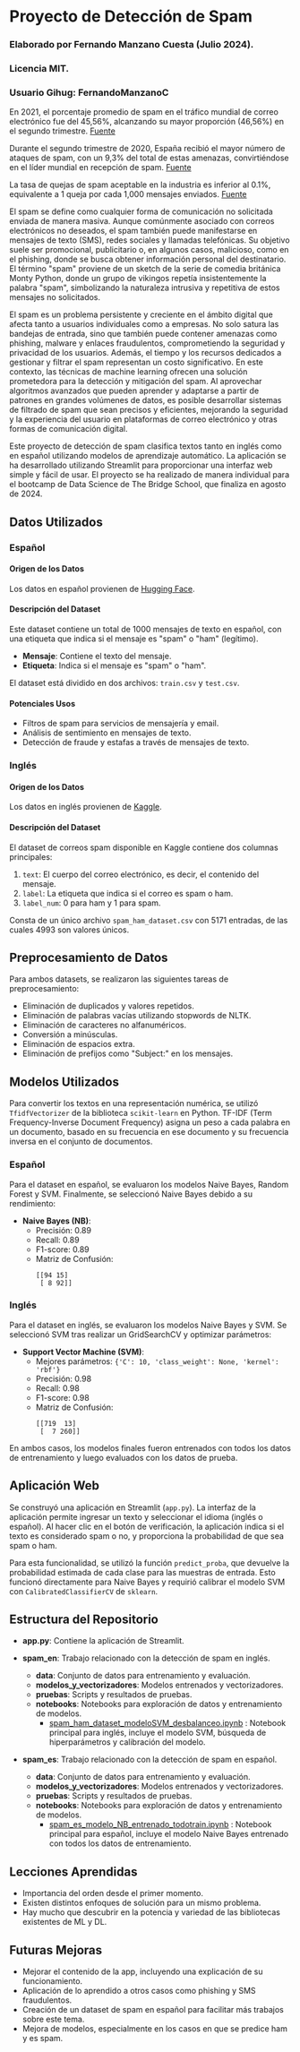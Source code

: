 # Proyecto de Detección de Spam

### Elaborado por Fernando Manzano Cuesta (Julio 2024).
### Licencia MIT.
### Usuario Gihug: FernandoManzanoC

En 2021, el porcentaje promedio de spam en el tráfico mundial de correo electrónico fue del 45,56%, alcanzando su mayor proporción (46,56%) en el segundo trimestre. [Fuente](https://www.kaspersky.es/resource-center/threats/spam-statistics-report-q2-2013)

Durante el segundo trimestre de 2020, España recibió el mayor número de ataques de spam, con un 9,3% del total de estas amenazas, convirtiéndose en el líder mundial en recepción de spam. [Fuente](https://www.europapress.es/economia/noticia-espana-lider-mundial-recepcion-spam-segundo-trimestre-928-total-20210817160946.html)

La tasa de quejas de spam aceptable en la industria es inferior al 0.1%, equivalente a 1 queja por cada 1,000 mensajes enviados. [Fuente](https://help.activecampaign.com/hc/es/articles/360000150570-C%C3%B3mo-reducir-una-alta-tasa-de-quejas-de-spam#:~:text=La%20tasa%20de%20quejas%20de,por%20cada%201%2C000%20mensajes%20enviados.)

El spam se define como cualquier forma de comunicación no solicitada enviada de manera masiva. Aunque comúnmente asociado con correos electrónicos no deseados, el spam también puede manifestarse en mensajes de texto (SMS), redes sociales y llamadas telefónicas. Su objetivo suele ser promocional, publicitario o, en algunos casos, malicioso, como en el phishing, donde se busca obtener información personal del destinatario. El término "spam" proviene de un sketch de la serie de comedia británica Monty Python, donde un grupo de vikingos repetía insistentemente la palabra "spam", simbolizando la naturaleza intrusiva y repetitiva de estos mensajes no solicitados.

El spam es un problema persistente y creciente en el ámbito digital que afecta tanto a usuarios individuales como a empresas. No solo satura las bandejas de entrada, sino que también puede contener amenazas como phishing, malware y enlaces fraudulentos, comprometiendo la seguridad y privacidad de los usuarios. Además, el tiempo y los recursos dedicados a gestionar y filtrar el spam representan un costo significativo. En este contexto, las técnicas de machine learning ofrecen una solución prometedora para la detección y mitigación del spam. Al aprovechar algoritmos avanzados que pueden aprender y adaptarse a partir de patrones en grandes volúmenes de datos, es posible desarrollar sistemas de filtrado de spam que sean precisos y eficientes, mejorando la seguridad y la experiencia del usuario en plataformas de correo electrónico y otras formas de comunicación digital.

Este proyecto de detección de spam clasifica textos tanto en inglés como en español utilizando modelos de aprendizaje automático. La aplicación se ha desarrollado utilizando Streamlit para proporcionar una interfaz web simple y fácil de usar. El proyecto se ha realizado de manera individual para el bootcamp de Data Science de The Bridge School, que finaliza en agosto de 2024.

## Datos Utilizados

### Español

#### Origen de los Datos
Los datos en español provienen de [Hugging Face](https://huggingface.co/datasets/softecapps/spam_ham_spanish/tree/main).

#### Descripción del Dataset
Este dataset contiene un total de 1000 mensajes de texto en español, con una etiqueta que indica si el mensaje es "spam" o "ham" (legítimo).

- **Mensaje**: Contiene el texto del mensaje.
- **Etiqueta**: Indica si el mensaje es "spam" o "ham".

El dataset está dividido en dos archivos: `train.csv` y `test.csv`.

#### Potenciales Usos
- Filtros de spam para servicios de mensajería y email.
- Análisis de sentimiento en mensajes de texto.
- Detección de fraude y estafas a través de mensajes de texto.

### Inglés

#### Origen de los Datos
Los datos en inglés provienen de [Kaggle](https://www.kaggle.com/datasets/venky73/spam-mails-dataset?resource=download).

#### Descripción del Dataset
El dataset de correos spam disponible en Kaggle contiene dos columnas principales:

1. `text`: El cuerpo del correo electrónico, es decir, el contenido del mensaje.
2. `label`: La etiqueta que indica si el correo es spam o ham.
3. `label_num`: 0 para ham y 1 para spam.

Consta de un único archivo `spam_ham_dataset.csv` con 5171 entradas, de las cuales 4993 son valores únicos.

## Preprocesamiento de Datos

Para ambos datasets, se realizaron las siguientes tareas de preprocesamiento:
- Eliminación de duplicados y valores repetidos.
- Eliminación de palabras vacías utilizando stopwords de NLTK.
- Eliminación de caracteres no alfanuméricos.
- Conversión a minúsculas.
- Eliminación de espacios extra.
- Eliminación de prefijos como "Subject:" en los mensajes.

## Modelos Utilizados

Para convertir los textos en una representación numérica, se utilizó `TfidfVectorizer` de la biblioteca `scikit-learn` en Python. TF-IDF (Term Frequency-Inverse Document Frequency) asigna un peso a cada palabra en un documento, basado en su frecuencia en ese documento y su frecuencia inversa en el conjunto de documentos.

### Español

Para el dataset en español, se evaluaron los modelos Naive Bayes, Random Forest y SVM. Finalmente, se seleccionó Naive Bayes debido a su rendimiento:

- **Naive Bayes (NB)**: 
  - Precisión: 0.89
  - Recall: 0.89
  - F1-score: 0.89
  - Matriz de Confusión:
    ```
    [[94 15]
     [ 8 92]]
    ```

### Inglés

Para el dataset en inglés, se evaluaron los modelos Naive Bayes y SVM. Se seleccionó SVM tras realizar un GridSearchCV y optimizar parámetros:

- **Support Vector Machine (SVM)**:
  - Mejores parámetros: `{'C': 10, 'class_weight': None, 'kernel': 'rbf'}`
  - Precisión: 0.98
  - Recall: 0.98
  - F1-score: 0.98
  - Matriz de Confusión:
    ```
    [[719  13]
     [  7 260]]
    ```

En ambos casos, los modelos finales fueron entrenados con todos los datos de entrenamiento y luego evaluados con los datos de prueba.

## Aplicación Web

Se construyó una aplicación en Streamlit (`app.py`). La interfaz de la aplicación permite ingresar un texto y seleccionar el idioma (inglés o español). Al hacer clic en el botón de verificación, la aplicación indica si el texto es considerado spam o no, y proporciona la probabilidad de que sea spam o ham.

Para esta funcionalidad, se utilizó la función `predict_proba`, que devuelve la probabilidad estimada de cada clase para las muestras de entrada. Esto funcionó directamente para Naive Bayes y requirió calibrar el modelo SVM con `CalibratedClassifierCV` de `sklearn`.

## Estructura del Repositorio

- **app.py**: Contiene la aplicación de Streamlit.
  
- **spam_en**: Trabajo relacionado con la detección de spam en inglés.
  - **data**: Conjunto de datos para entrenamiento y evaluación.
  - **modelos_y_vectorizadores**: Modelos entrenados y vectorizadores.
  - **pruebas**: Scripts y resultados de pruebas.
  - **notebooks**: Notebooks para exploración de datos y entrenamiento de modelos.
    - [spam_ham_dataset_modeloSVM_desbalanceo.ipynb](https://github.com/FernandoManzanoC/Spam_detector_by_ML/blob/572d0c9696c889b003b82370241e3c31e57dbf53/spam_en/notebooks_entregables_en/spam_ham_dataset_modeloSVM_desbalanceo.ipynb)
: Notebook principal para inglés, incluye el modelo SVM, búsqueda de hiperparámetros y calibración del modelo.

- **spam_es**: Trabajo relacionado con la detección de spam en español.
  - **data**: Conjunto de datos para entrenamiento y evaluación.
  - **modelos_y_vectorizadores**: Modelos entrenados y vectorizadores.
  - **pruebas**: Scripts y resultados de pruebas.
  - **notebooks**: Notebooks para exploración de datos y entrenamiento de modelos.
    - [spam_es_modelo_NB_entrenado_todotrain.ipynb](https://github.com/FernandoManzanoC/Spam_detector_by_ML/blob/572d0c9696c889b003b82370241e3c31e57dbf53/spam_es/notebooks_entregables/spam_es_modelo_NB_entrenado_todotrain.ipynb)
: Notebook principal para español, incluye el modelo Naive Bayes entrenado con todos los datos de entrenamiento.

## Lecciones Aprendidas

- Importancia del orden desde el primer momento.
- Existen distintos enfoques de solución para un mismo problema.
- Hay mucho que descubrir en la potencia y variedad de las bibliotecas existentes de ML y DL.

## Futuras Mejoras

- Mejorar el contenido de la app, incluyendo una explicación de su funcionamiento.
- Aplicación de lo aprendido a otros casos como phishing y SMS fraudulentos.
- Creación de un dataset de spam en español para facilitar más trabajos sobre este tema.
- Mejora de modelos, especialmente en los casos en que se predice ham y es spam.


